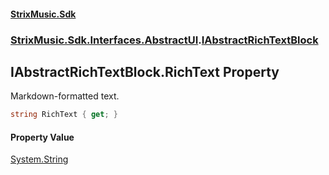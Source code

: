#### [StrixMusic.Sdk](./index.md 'index')
### [StrixMusic.Sdk.Interfaces.AbstractUI](./StrixMusic-Sdk-Interfaces-AbstractUI.md 'StrixMusic.Sdk.Interfaces.AbstractUI').[IAbstractRichTextBlock](./StrixMusic-Sdk-Interfaces-AbstractUI-IAbstractRichTextBlock.md 'StrixMusic.Sdk.Interfaces.AbstractUI.IAbstractRichTextBlock')
## IAbstractRichTextBlock.RichText Property
Markdown-formatted text.  
```csharp
string RichText { get; }
```
#### Property Value
[System.String](https://docs.microsoft.com/en-us/dotnet/api/System.String 'System.String')  
